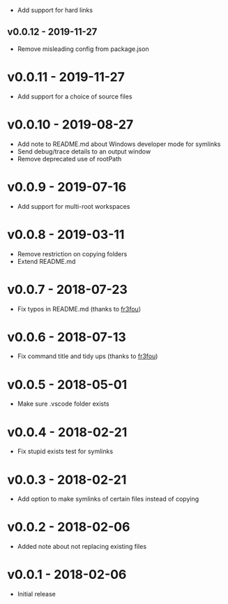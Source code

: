 - Add support for hard links

## v0.0.12 - 2019-11-27

- Remove misleading config from package.json

# v0.0.11 - 2019-11-27
- Add support for a choice of source files

# v0.0.10 - 2019-08-27
- Add note to README.md about Windows developer mode for symlinks
- Send debug/trace details to an output window
- Remove deprecated use of rootPath

# v0.0.9 - 2019-07-16
- Add support for multi-root workspaces

# v0.0.8 - 2019-03-11
- Remove restriction on copying folders
- Extend README.md

# v0.0.7 - 2018-07-23
- Fix typos in README.md (thanks to [fr3fou](https://github.com/fr3fou))

# v0.0.6 - 2018-07-13
- Fix command title and tidy ups (thanks to [fr3fou](https://github.com/fr3fou))

# v0.0.5 - 2018-05-01
- Make sure .vscode folder exists

# v0.0.4 - 2018-02-21
- Fix stupid exists test for symlinks

# v0.0.3 - 2018-02-21
- Add option to make symlinks of certain files instead of copying

# v0.0.2 - 2018-02-06
- Added note about not replacing existing files

# v0.0.1 - 2018-02-06
- Initial release
